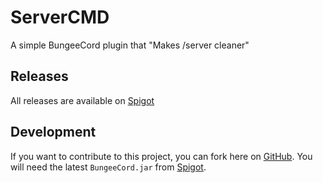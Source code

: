 # ServerCMD

A simple BungeeCord plugin that "Makes /server cleaner"

## Releases

All releases are available on [Spigot](https://www.spigotmc.org/resources/servercmd.75834/)

## Development

If you want to contribute to this project, you can fork here on [GitHub](https://github.com/DanPlayz0/ServerCMD/fork). You will need the latest `BungeeCord.jar` from [Spigot](https://www.spigotmc.org/link-forums/bungeecord.28/).
